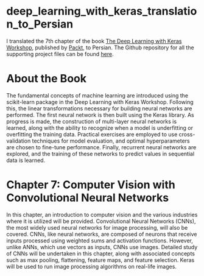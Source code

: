 # deep_learning_with_keras_translation_to_Persian
I translated the 7th chapter of the book [The Deep Learning with Keras Workshop](https://www.amazon.com/Deep-Learning-Keras-Workshop-network-ebook/dp/B08Q8JJ45N/ref=sr_1_1?dchild=1&keywords=The%20Deep%20Learning%20with%20Keras%20Workshop&qid=1611054389&sr=8-1&utm_source=GitHub&utm_medium=Repository&utm_campaign=9781801071185&utm_term=Deep%20Learning%20with%20Keras&utm_content=The%20Deep%20Learning%20with%20Keras%20Workshop), published by [Packt](https://www.packtpub.com/?utm_source=github), to Persian. The Github repository for all the supporting project files can be found [here](https://github.com/PacktWorkshops/The-Deep-Learning-with-Keras-Workshop).
# About the Book 
The fundamental concepts of machine learning are introduced using the scikit-learn package in the Deep Learning with Keras Workshop. Following this, the linear transformations necessary for building neural networks are performed. The first neural network is then built using the Keras library. As progress is made, the construction of multi-layer neural networks is learned, along with the ability to recognize when a model is underfitting or overfitting the training data. Practical exercises are employed to use cross-validation techniques for model evaluation, and optimal hyperparameters are chosen to fine-tune performance. Finally, recurrent neural networks are explored, and the training of these networks to predict values in sequential data is learned.
# Chapter 7: Computer Vision with Convolutional Neural Networks
In this chapter, an introduction to computer vision and the various industries where it is utilized will be provided. Convolutional Neural Networks (CNNs), the most widely used neural networks for image processing, will also be covered. CNNs, like neural networks, are composed of neurons that receive inputs processed using weighted sums and activation functions. However, unlike ANNs, which use vectors as inputs, CNNs use images. Detailed study of CNNs will be undertaken in this chapter, along with associated concepts such as max pooling, flattening, feature maps, and feature selection. Keras will be used to run image processing algorithms on real-life images.
